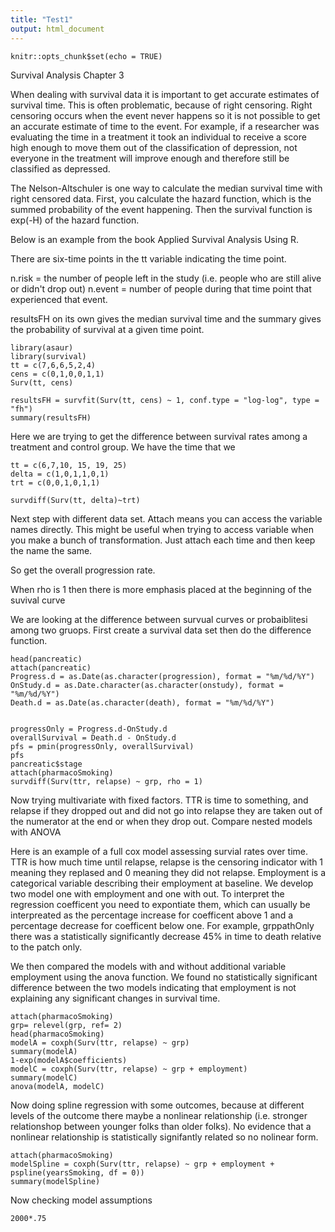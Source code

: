 ```yaml
---
title: "Test1"
output: html_document
---
```


```{r setup, include=FALSE}
knitr::opts_chunk$set(echo = TRUE)
```
Survival Analysis Chapter 3

When dealing with survival data it is important to get accurate estimates of survival time.  This is often problematic, because of right censoring. Right censoring occurs when the event never happens so it is not possible to get an accurate estimate of time to the event.  For example, if a researcher was evaluating the time in a treatment it took an individual to receive a score high enough to move them out of the classification of depression, not everyone in the treatment will improve enough and therefore still be classified as depressed.

The Nelson-Altschuler is one way to calculate the median survival time with right censored data.  First, you calculate the hazard function, which is the summed probability of the event happening.  Then the survival function is exp(-H) of the hazard function.  

Below is an example from the book Applied Survival Analysis Using R.

There are six-time points in the tt variable indicating the time point.  

n.risk = the number of people left in the study (i.e. people who are still alive or didn't drop out)
n.event = number of people during that time point that experienced that event.

resultsFH on its own gives the median survival time and the summary gives the probability of survival at a given time point.
```{r}
library(asaur)
library(survival)
tt = c(7,6,6,5,2,4)
cens = c(0,1,0,0,1,1)
Surv(tt, cens)

resultsFH = survfit(Surv(tt, cens) ~ 1, conf.type = "log-log", type = "fh")
summary(resultsFH)
```
Here we are trying to get the difference between survival rates among a treatment and control group.  We have the time that we  
```{r}
tt = c(6,7,10, 15, 19, 25)
delta = c(1,0,1,1,0,1)
trt = c(0,0,1,0,1,1)

survdiff(Surv(tt, delta)~trt)
```
Next step with different data set.  Attach means you can access the variable names directly.  This might be useful when trying to access variable when you make a bunch of transformation.  Just attach each time and then keep the name the same.  

So get the overall progression rate.

When rho is 1 then there is more emphasis placed at the beginning of the suvival curve 

We are looking at the difference between survual curves or probaiblitesi among two gruops.  First create a survival data set then do the difference function.
```{r}
head(pancreatic)
attach(pancreatic)
Progress.d = as.Date(as.character(progression), format = "%m/%d/%Y")
OnStudy.d = as.Date.character(as.character(onstudy), format = "%m/%d/%Y")
Death.d = as.Date(as.character(death), format = "%m/%d/%Y")


progressOnly = Progress.d-OnStudy.d
overallSurvival = Death.d - OnStudy.d
pfs = pmin(progressOnly, overallSurvival)
pfs
pancreatic$stage
attach(pharmacoSmoking)
survdiff(Surv(ttr, relapse) ~ grp, rho = 1)

```
Now trying multivariate with fixed factors.  TTR is time to something, and relapse if they dropped out and did not go into relapse they are taken out of the numerator at the end or when they drop out.
Compare nested models with ANOVA

Here is an example of a full cox model assessing survial rates over time.  TTR is how much time until relapse, relapse is the censoring indicator with 1 meaning they replased and 0 meaning they did not relapse.  Employment is a categorical variable describing their employment at baseline.  We develop two model one with employment and one with out.  To interpret the regression coefficent you need to expontiate them, which can usually be interpreated as the percentage increase for coefficent  above 1 and a percentage decrease for coefficent below one.  For example, grppathOnly there was a statistically significantly decrease 45% in time to death relative to the patch only.   

We then compared the models with and without additional variable employment using the anova function.  We found no statistically significant difference between the two models indicating that employment is not explaining any significant changes in survival time.
```{r}
attach(pharmacoSmoking)
grp= relevel(grp, ref= 2)
head(pharmacoSmoking)
modelA = coxph(Surv(ttr, relapse) ~ grp)
summary(modelA)
1-exp(modelA$coefficients)
modelC = coxph(Surv(ttr, relapse) ~ grp + employment)
summary(modelC)
anova(modelA, modelC)
```
Now doing spline regression with some outcomes, because at different levels of the outcome there maybe a nonlinear relationship (i.e. stronger relationshop between younger folks than older folks).  No evidence that a nonlinear relationship is statistically signifantly related so no nolinear form.
```{r}
attach(pharmacoSmoking)
modelSpline = coxph(Surv(ttr, relapse) ~ grp + employment + pspline(yearsSmoking, df = 0))
summary(modelSpline)

```
Now checking model assumptions
```{r}
2000*.75
```




